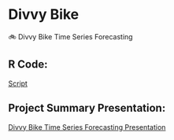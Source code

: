 # Divvy Bike
:bike: Divvy Bike Time Series Forecasting

## R Code:

[Script](https://github.com/AngieTay/Divvy_Bike/tree/master/Script)

## Project Summary Presentation:

[Divvy Bike Time Series Forecasting Presentation](https://github.com/AngieTay/Divvy_Bike/blob/master/Divvy%20Bike%20Time%20Series%20Forecasting%20Presentation.pdf)
